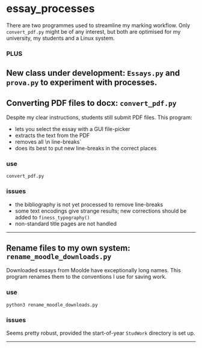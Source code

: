 # essay_processes
There are two programmes used to streamline my marking workflow. Only `convert_pdf.py` might be of any interest, but both are optimised for my university, my students and a Linux system.

### PLUS

New class under development: `Essays.py`
and `prova.py` to experiment with processes.
---

## Converting PDF files to docx: `convert_pdf.py`
Despite my clear instructions, students still submit PDF files. This program:

- lets you select the essay with a GUI file-picker
- extracts the text from the PDF
- removes all \n line-breaks`
- does its best to put new line-breaks in the correct places

### use

`convert_pdf.py`

### issues

- the bibliography is not yet processed to remove line-breaks
- some text encodings give strange results; new corrections should be added to `finess_typography()`
- non-standard title pages are not handled

---

## Rename files to my own system: `rename_moodle_downloads.py`
Downloaded essays from Moolde have exceptionally long names. This program renames them to the conventions I use for saving work.

### use

`python3 rename_moodle_downloads.py`

### issues

Seems pretty robust, provided the start-of-year `StudWork` directory is set up.

***
